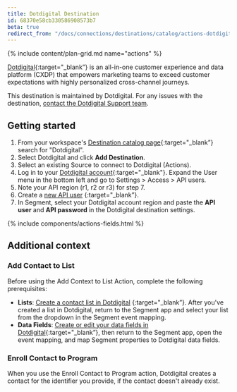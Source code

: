 ```yaml
---
title: Dotdigital Destination
id: 68370e58cb330586908573b7
beta: true
redirect_from: "/docs/connections/destinations/catalog/actions-dotdigital/"
---
```

{% include content/plan-grid.md name="actions" %}

[Dotdigital](https://dotdigital.com/?utm_source=segmentio&utm_medium=docs&utm_campaign=partners){:target="_blank”} is an all-in-one customer experience and data platform (CXDP) that empowers marketing teams to exceed customer expectations with highly personalized cross-channel journeys.

This destination is maintained by Dotdigital. For any issues with the destination, [contact the Dotdigital Support team](mailto:support@dotdigital.com).

## Getting started

1. From your workspace's [Destination catalog page](https://app.segment.com/goto-my-workspace/destinations/catalog){:target="_blank”} search for "Dotdigital".
2. Select Dotdigital and click **Add Destination**.
3. Select an existing Source to connect to Dotdigital (Actions).
4. Log in to your [Dotdigital account](https://login.dotdigital.com/){:target="_blank"}. Expand the User menu in the bottom left and go to Settings > Access > API users.
5. Note your API region (r1, r2 or r3) for step 7.
6. Create a [new API user](https://developer.dotdigital.com/docs/setting-up-an-api-user) {:target="_blank”}. 
7. In Segment, select your Dotdigital account region and paste the **API user** and **API password** in the Dotdigital destination settings.

{% include components/actions-fields.html %}

## Additional context

### Add Contact to List
Before using the Add Context to List Action, complete the following prerequisites: 

- **Lists**: [Create a contact list in Dotdigital](https://support.dotdigital.com/en/articles/8198769-create-a-contact-list) {:target="_blank”}. After you've created a list in Dotdigital, return to the Segment app and select your list from the dropdown in the Segment event mapping.
- **Data Fields**: [Create or edit your data fields in Dotdigital](https://support.dotdigital.com/en/articles/8198833-create-delete-and-edit-custom-data-fields){:target="_blank”}, then return to the Segment app, open the event mapping, and map Segment properties to Dotdigital data fields.

### Enroll Contact to Program
When you use the Enroll Contact to Program action, Dotdigital creates a contact for the identifier you provide, if the contact doesn't already exist. 